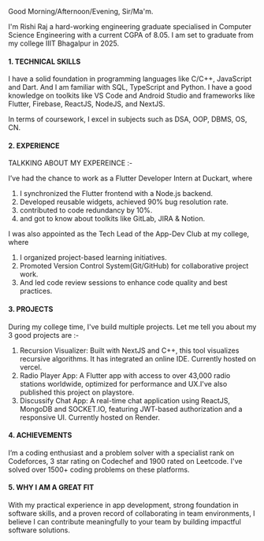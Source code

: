 Good Morning/Afternoon/Evening, Sir/Ma'm.

I'm Rishi Raj a hard-working engineering graduate specialised in Computer Science Engineering with a current CGPA of 8.05. I am set to graduate from my college IIIT Bhagalpur in 2025.

#### 1. TECHNICAL SKILLS

I have a solid foundation in programming languages like C/C++, JavaScript and Dart. And I am familiar with SQL, TypeScript and Python. I have a good knowledge on toolkits like VS Code and Android Studio and frameworks like Flutter, Firebase, ReactJS, NodeJS, and NextJS.

In terms of coursework, I excel in subjects such as DSA, OOP, DBMS, OS, CN.

#### 2. EXPERIENCE

TALKKING ABOUT MY EXPEREINCE :-

I’ve had the chance to work as a Flutter Developer Intern at Duckart, where 
1. I synchronized the Flutter frontend with a Node.js backend.
2. Developed reusable widgets, achieved 90% bug resolution rate.
3. contributed to code redundancy by 10%.
4. and got to know about toolkits like GitLab, JIRA & Notion.

I was also appointed as the Tech Lead of the App-Dev Club at my college, where
1. I organized project-based learning initiatives.
2. Promoted Version Control System(Git/GitHub) for collaborative project work.
3. And led code review sessions to enhance code quality and best practices.

#### 3. PROJECTS

During my college time, I've build multiple projects.
Let me tell you about my 3 good projects are :-

1. Recursion Visualizer: Built with NextJS and C++, this tool visualizes recursive algorithms. It has integrated an online IDE. Currently hosted on vercel.
2. Radio Player App: A Flutter app with access to over 43,000 radio stations worldwide, optimized for performance and UX.I've also published this project on playstore.
3. Discussify Chat App: A real-time chat application using ReactJS, MongoDB and SOCKET.IO, featuring JWT-based authorization and a responsive UI. Currently hosted on Render.

#### 4. ACHIEVEMENTS

I’m a coding enthusiast and a problem solver with a specialist rank on Codeforces, 3 star rating on Codechef and 1900 rated on Leetcode. I've solved over 1500+ coding problems on these platforms.

#### 5. WHY I AM A GREAT FIT

With my practical experience in app development, strong foundation in software skills, and a proven record of collaborating in team environments, I believe I can contribute meaningfully to your team by building impactful software solutions.



